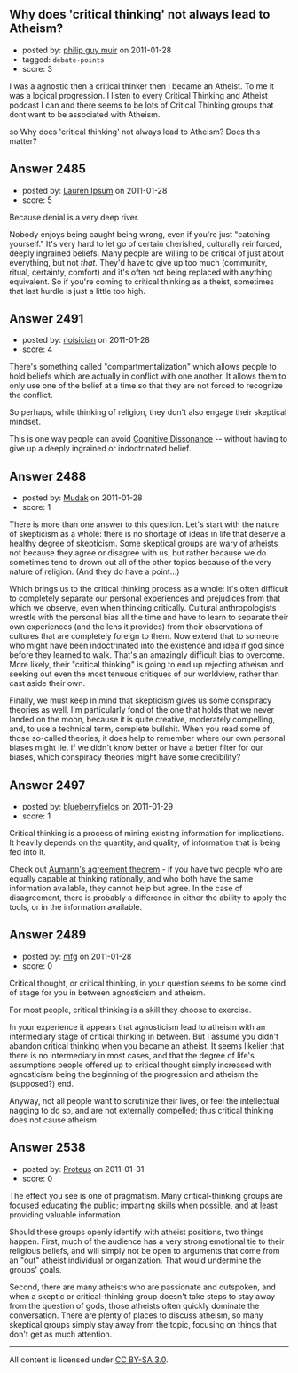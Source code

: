 ## Why does 'critical thinking' not always lead to Atheism?

- posted by: [philip guy muir](https://stackexchange.com/users/-1/182-philip-guy-muir) on 2011-01-28
- tagged: `debate-points`
- score: 3

I was a agnostic then a critical thinker then I became an Atheist. To me it was a logical progression. I listen to every Critical Thinking and Atheist podcast I can and there seems to be lots of Critical Thinking groups that dont want to be associated with Atheism.

so Why does 'critical thinking' not always lead to Atheism? Does this matter?


## Answer 2485

- posted by: [Lauren Ipsum](https://stackexchange.com/users/-1/71-lauren-ipsum) on 2011-01-28
- score: 5

Because denial is a very deep river.

Nobody enjoys being caught being wrong, even if you're just "catching yourself." It's very hard to let go of certain cherished, culturally reinforced, deeply ingrained beliefs. Many people are willing to be critical of just about everything, but not <i>that.</i> They'd have to give up too much (community, ritual, certainty, comfort) and it's often not being replaced with anything equivalent. So if you're coming to critical thinking as a theist, sometimes that last hurdle is just a little too high.


## Answer 2491

- posted by: [noisician](https://stackexchange.com/users/-1/90-noisician) on 2011-01-28
- score: 4

<p>There's something called "compartmentalization" which allows people to hold beliefs which are actually in conflict with one another. It allows them to only use one of the belief at a time so that they are not forced to recognize the conflict.</p>

<p>So perhaps, while thinking of religion, they don't also engage their skeptical mindset.</p>

<p>This is one way people can avoid <a href="http://en.wikipedia.org/wiki/Cognitive_dissonance" rel="nofollow">Cognitive Dissonance</a> -- without having to give up a deeply ingrained or indoctrinated belief.</p>



## Answer 2488

- posted by: [Mudak](https://stackexchange.com/users/-1/205-mudak) on 2011-01-28
- score: 1

There is more than one answer to this question. Let's start with the nature of skepticism as a whole: there is no shortage of ideas in life that deserve a healthy degree of skepticism.  Some skeptical groups are wary of atheists not because they agree or disagree with us, but rather because we do sometimes tend to drown out all of the other topics because of the very nature of religion. (And they do have a point...)

Which brings us to the critical thinking process as a whole: it's often difficult to completely separate our personal experiences and prejudices from that which we observe, even when thinking critically. Cultural anthropologists wrestle with the personal bias all the time and have to learn to separate their own experiences (and the lens it provides) from their observations of cultures that are completely foreign to them.  Now extend that to someone who might have been indoctrinated into the existence and idea if god since before they learned to walk.  That's an amazingly difficult bias to overcome. More likely, their "critical thinking" is going to end up rejecting atheism and seeking out even the most tenuous critiques of our worldview, rather than cast aside their own.  

Finally, we must keep in mind that skepticism gives us some conspiracy theories as well. I'm particularly fond of the one that holds that we never landed on the moon, because it is quite creative, moderately compelling, and, to use a technical term, complete bullshit.  When you read some of those so-called theories, it does help to remember where our own personal biases might lie.  If we didn't know better or have a better filter for our biases, which conspiracy theories might have some credibility? 




## Answer 2497

- posted by: [blueberryfields](https://stackexchange.com/users/-1/240-blueberryfields) on 2011-01-29
- score: 1

<p>Critical thinking is a process of mining existing information for implications. It heavily depends on the quantity, and quality, of information that is being fed into it.</p>

<p>Check out <a href="http://en.wikipedia.org/wiki/Aumann%27s_agreement_theorem" rel="nofollow">Aumann's agreement theorem</a> - if you have two people who are equally capable at thinking rationally, and who both have the same information available, they cannot help but agree. In the case of disagreement, there is probably a difference in either the ability to apply the tools, or in the information available. </p>



## Answer 2489

- posted by: [mfg](https://stackexchange.com/users/-1/135-mfg) on 2011-01-28
- score: 0

Critical thought, or critical thinking, in your question seems to be some kind of stage for you in between agnosticism and atheism.

For most people, critical thinking is a skill they choose to exercise. 

In your experience it appears that agnosticism lead to atheism with an intermediary stage of critical thinking in between. But I assume you didn't abandon critical thinking when you became an atheist. It seems likelier that there is no intermediary in most cases, and that the degree of life's assumptions people offered up to critical thought simply increased with agnosticism being the beginning of the progression and atheism the (supposed?) end.

Anyway, not all people want to scrutinize their lives, or feel the intellectual nagging to do so, and are not externally compelled; thus critical thinking does not cause atheism.


## Answer 2538

- posted by: [Proteus](https://stackexchange.com/users/-1/940-proteus) on 2011-01-31
- score: 0

The effect you see is one of pragmatism. Many critical-thinking groups are focused educating the public; imparting skills when possible, and at least providing valuable information.

Should these groups openly identify with atheist positions, two things happen. First, much of the audience has a very strong emotional tie to their religious beliefs, and will simply not be open to arguments that come from an "out" atheist individual or organization. That would undermine the groups' goals.

Second, there are many atheists who are passionate and outspoken, and when a skeptic or critical-thinking group doesn't take steps to stay away from the question of gods, those atheists often quickly dominate the conversation.  There are plenty of places to discuss atheism, so many skeptical groups simply stay away from the topic, focusing on things that don't get as much attention.



---

All content is licensed under [CC BY-SA 3.0](https://creativecommons.org/licenses/by-sa/3.0/).

